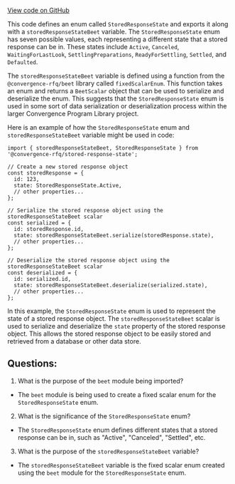 [View code on GitHub](https://github.com/convergence-rfq/convergence-program-library/rfq/js/generated/types/StoredResponseState.js)

This code defines an enum called `StoredResponseState` and exports it along with a `storedResponseStateBeet` variable. The `StoredResponseState` enum has seven possible values, each representing a different state that a stored response can be in. These states include `Active`, `Canceled`, `WaitingForLastLook`, `SettlingPreparations`, `ReadyForSettling`, `Settled`, and `Defaulted`. 

The `storedResponseStateBeet` variable is defined using a function from the `@convergence-rfq/beet` library called `fixedScalarEnum`. This function takes an enum and returns a `BeetScalar` object that can be used to serialize and deserialize the enum. This suggests that the `StoredResponseState` enum is used in some sort of data serialization or deserialization process within the larger Convergence Program Library project.

Here is an example of how the `StoredResponseState` enum and `storedResponseStateBeet` variable might be used in code:

```
import { storedResponseStateBeet, StoredResponseState } from '@convergence-rfq/stored-response-state';

// Create a new stored response object
const storedResponse = {
  id: 123,
  state: StoredResponseState.Active,
  // other properties...
};

// Serialize the stored response object using the storedResponseStateBeet scalar
const serialized = {
  id: storedResponse.id,
  state: storedResponseStateBeet.serialize(storedResponse.state),
  // other properties...
};

// Deserialize the stored response object using the storedResponseStateBeet scalar
const deserialized = {
  id: serialized.id,
  state: storedResponseStateBeet.deserialize(serialized.state),
  // other properties...
};
```

In this example, the `StoredResponseState` enum is used to represent the state of a stored response object. The `storedResponseStateBeet` scalar is used to serialize and deserialize the `state` property of the stored response object. This allows the stored response object to be easily stored and retrieved from a database or other data store.
## Questions: 
 1. What is the purpose of the `beet` module being imported?
- The `beet` module is being used to create a fixed scalar enum for the `StoredResponseState` enum.

2. What is the significance of the `StoredResponseState` enum?
- The `StoredResponseState` enum defines different states that a stored response can be in, such as "Active", "Canceled", "Settled", etc.

3. What is the purpose of the `storedResponseStateBeet` variable?
- The `storedResponseStateBeet` variable is the fixed scalar enum created using the `beet` module for the `StoredResponseState` enum.
